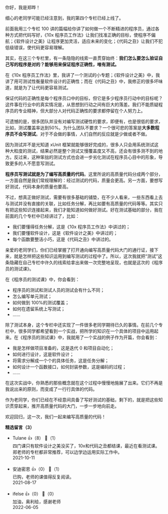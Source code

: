 你好，我是郑晔！

细心的老同学可能已经注意到，我的第四个专栏已经上线了。

前面我用三个专栏 100 讲的篇幅给你讲了如何做一个不断精进的程序员，通过各种方式把代码写好，《10x 程序员工作法》让我们找准正确的目标，使程序不偏航；《软件设计之美》让程序更加灵活，适应未来的变化；《代码之丑》让我们不犯低级错误，使代码更容易理解。

其实，在这三个专栏里，有一条隐隐的线索一直贯穿始终：**我们怎么要怎么验证自己写的程序是对的？能够用来保证程序正确性，唯有测试。**

在《10x 程序员工作法》里，我讲了一个测试的小专题；《软件设计之美》中，我讲了用可测试性衡量软件设计的正确性；而在《代码之丑》中，我修正的很多坏味道，就是为了让代码更容易测试。

保证代码的正确性是每个程序员口中的目标，但它是多少程序员行动中的目标呢？这件事在行业中的真实情况是，从思想到行动之间有巨大的落差。我们不能质疑程序员的专业精神，但大部分人对代码正确性的要求都停留在个人努力上。

可遗憾的是，很多团队并没有对编写测试硬性的要求，即便有，也是很低的要求，比如，测试覆盖率达到50%。为什么团队不要求？一个很可悲的答案是**大多数程序员不会写测试**。对于不会做的事情，人们自然的反应就是少做或者不做。

因为测试并不是光知道 xUnit 框架就能够很好完成的，很多人只会用系统测试这种大粒度的测试，结果必然是整个测试又慢覆盖度又不高，还会有很多测不到的地方。反过来，这种笨拙的测试方式也会进一步劣化测试在程序员心目中的形象，导致更多的人不愿意写测试。

**程序员写测试就是为了编写高质量的代码**。这里所说的高质量代码分成两个部分，一方面自然是我们常规理解的：经过测试的代码，质量会更高。另一方面，要想写好测试，代码本身的质量也要高。

不过，想真正做好测试，需要有很多基础的铺垫，在不少人看来，一些东西看上去与测试并没有直接的关联，比如任务分解，再比如要有高质量的代码等等。其实只有把这些知识连接起来，我们才能知道如何做好测试。好在测试基础的部分，我在前面的几个专栏中已经讲过了，比如：

- 我们要懂得任务分解，这是《10x 程序员工作法》中讲过的；
- 我们要懂软件设计，这是《软件设计之美》中讲过的；
- 每个函数要整洁小巧，这是《代码之丑》中讲过的。

亲爱的老同学们，你们已经掌握了打开通向编写高质量代码大门的通行证，接下来，就是怎样把这些知识运用到编写测试的过程中了。所以，这次我就把“测试”这条隐藏在自己专栏中许久的线索给拿出来做一次完整地呈现，也就是这次的《程序员的测试课》。

在《程序员的测试课》中，你会看到：

- 程序员的测试和测试人员的测试会有什么不同；
- 怎么编写单元测试；
- 如何做到 100%的测试覆盖；
- 如何在遗留系统上写测试；
- ……

除了测试本身，这个专栏中还实现了一件很多老同学期待已久的事情。在前几个专栏中，很多同学都希望看到一个实战，把所学的知识在一个具体的项目中运用起来。在《程序员的测试课》中，我就用了一个实战的例子作为开篇，你会看到：

- 我是怎样做项目准备的，这是迭代 0 和项目自动化；
- 如何进行设计，这是软件设计；
- 将需求分解成一个个的具体任务，这是任务分解；
- 如何设计一个函数接口，如何封装参数，这是编码的过程；
- ……

在这次实战中，你熟悉的那些概念就在这个过程中慢慢地施展了出来。它们不再是我说出来的原则，而变成了一行行具体的代码。

作为老同学，你们已经在不经意间具备了写好测试的基础，剩下的，就是把这些知识贯穿起来，推开高质量代码的大门，一步一步地向前走。

欢迎回归，这一次，我们一起来编写高质量的代码！
<div><strong>精选留言（3）</strong></div><ul>
<li><span>Tulane</span> 👍（8） 💬（1）<div>四门课只有软件设计之美没买了，10x和代码之丑都结课，最近在看测试课。
郑老师的专栏都非常推荐，可以边学边运用实际工作中。</div>2021-10-11</li><br/><li><span>安迪密恩</span> 👍（0） 💬（1）<div>已购，老师的课值得反复阅读。</div>2021-08-17</li><br/><li><span>ifelse</span> 👍（0） 💬（0）<div>加油，奥利给，感谢老师</div>2022-06-05</li><br/>
</ul>